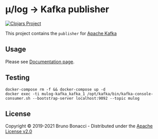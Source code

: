 # μ/log -> Kafka publisher
[![Clojars Project](https://img.shields.io/clojars/v/com.brunobonacci/mulog-kafka.svg)](https://clojars.org/com.brunobonacci/mulog-kafka)


This project contains the `publisher` for [Apache Kafka](https://kafka.apache.org/)


## Usage

Please see [Documentation page](../doc/publishers/kafka-publisher.md).

## Testing

``` shell
docker-compose rm -f && docker-compose up -d
docker exec -ti mulog-kafka_kafka_1 /opt/kafka/bin/kafka-console-consumer.sh --bootstrap-server localhost:9092 --topic mulog
```

## License

Copyright © 2019-2021 Bruno Bonacci - Distributed under the [Apache License v2.0](http://www.apache.org/licenses/LICENSE-2.0)
